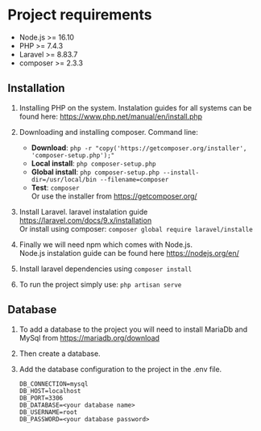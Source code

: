 # Project requirements

- Node.js >= 16.10
- PHP >= 7.4.3
- Laravel >= 8.83.7
- composer >= 2.3.3

## Installation

1. Installing PHP on the system.
    Instalation guides for all systems can be found here: 
    https://www.php.net/manual/en/install.php

2. Downloading and installing composer.
Command line:
    - **Download**: ```php -r "copy('https://getcomposer.org/installer', 'composer-setup.php');"```
    - **Local install**: ```php composer-setup.php```
    - **Global install**: ```php composer-setup.php --install-dir=/usr/local/bin --filename=composer```
    - **Test**: ```composer``` \
Or use the installer from https://getcomposer.org/

3. Install Laravel.
    laravel instalation guide https://laravel.com/docs/9.x/installation \
    Or install using composer: ``` composer global require laravel/installe ```

4. Finally we will need npm which comes with Node.js. \
    Node.js instalation guide can be found here https://nodejs.org/en/

5. Install laravel dependencies using ``` composer install ```

6. To run the project simply use:
    ```php artisan serve```

## Database 

1. To add a database to the project you will need to install MariaDb and MySql from https://mariadb.org/download

2. Then create a database.

3. Add the database configuration to the project in the .env file.
    ```
    DB_CONNECTION=mysql
    DB_HOST=localhost
    DB_PORT=3306
    DB_DATABASE=<your database name>
    DB_USERNAME=root
    DB_PASSWORD=<your database password>
    ```